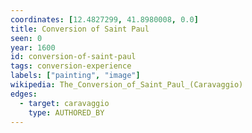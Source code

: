 ```yaml
---
coordinates: [12.4827299, 41.8980008, 0.0]
title: Conversion of Saint Paul
seen: 0
year: 1600
id: conversion-of-saint-paul
tags: conversion-experience
labels: ["painting", "image"]
wikipedia: The_Conversion_of_Saint_Paul_(Caravaggio)
edges:
  - target: caravaggio
    type: AUTHORED_BY
---
```


